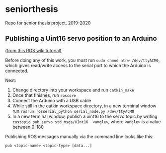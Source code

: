 # seniorthesis
Repo for senior thesis project, 2019-2020



## Publishing a Uint16 servo position to an Arduino 
[(from this ROS wiki tutorial)](http://wiki.ros.org/rosserial_arduino/Tutorials/Servo%20Controller "ROS Rosserial tutorial")

Before doing any of this work, you must run `sudo chmod atrw /dev/ttyACM0`, which gives read/write access to the serial port to which the Arduino is connected.

Next:
1. Change directory into your workspace and run `catkin_make`
2. Once that finishes, run `roscore`
3. Connect the Arduino with a USB cable
4. While still in the catkin workspace directory, in a new terminal window run `rosrun rosserial_python serial_node.py /dev/ttyACM0`
5. In a new terminal window, publish a uint16 to the servo topic by writing `rostopic pub servo std_msgs/UInt16  <angle>`, where `<angle>` is a value between 0-180

Publishing ROS messages manually via the command line looks like this:

`pub <topic-name> <topic-type> [data...]`
